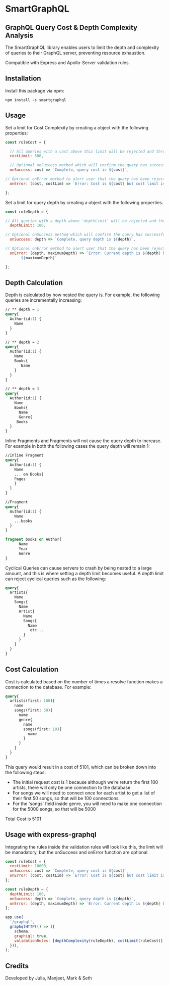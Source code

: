 
# SmartGraphQL

## GraphQL Query Cost & Depth Complexity Analysis

The SmartGraphQL library enables users to limit the depth and complexity of queries to their GraphQL server, preventing resource exhaustion.

Compatible with Express and Apollo-Server validation rules.

## Installation

Install this package via npm:

```
npm install -s smartgraphql 
```

## Usage

Set a limit for Cost Complexity by creating a object with the following properties: 

```javascript
const ruleCost = {

  // All queries with a cost above this limit will be rejected and throw an error
  costLimit: 500,

  // Optional onSuccess method which will confirm the query has successfully passed the cost limit check with a customizable 	  message
  onSuccess: cost => `Complete, query cost is ${cost}`,

// Optional onError method to alert user that the query has been rejected with a customizable message
  onError: (cost, costLim) => `Error: Cost is ${cost} but cost limit is set to ${costLim}`,

};
```

Set a limit for query depth by creating a object with the following properties.

```javascript
const ruleDepth = {

// All queries with a depth above 'depthLimit' will be rejected and throw a GraphQLError before resolving.
  depthLimit: 100,

// Optional onSuccess method which will confirm the query has successfully passed the cost limit check with a customizable      message.
  onSuccess: depth => `Complete, query depth is ${depth}`,

// Optional onError method to alert user that the query has been rejected with a customizable GraphQLError
  onError: (depth, maximumDepth) => `Error: Current depth is ${depth} but max depth is 
	   ${maximumDepth}`

};
```

## Depth Calculation

Depth is calculated by how nested the query is. For example, the following queries are incrementally increasing:

```graphql
// ** depth = 1
query{
  Author(id:1) {
    Name
  }
}

// ** depth = 2
query{
  Author(id:1) {
    Name
    Books{
       Name
    }
  }
}

// ** depth = 3
query{
  Author(id:1) {
    Name
    Books{
      Name
      Genre{
	 Books 
  }
}
```
Inline Fragments and Fragments will not cause the query depth to increase. For example in both the following cases the query depth will remain 1: 

```graphql
//Inline Fragment
query{
  Author(id:1) {
    Name
    ... on Books{
	Pages
    }
  }
}

//Fragment
query{
  Author(id:1) {
    Name
    ...books
  }
}

fragment books on Author{
      Name
      Year
      Genre
}
```

Cyclical Queries can cause servers to crash by being nested to a large amount, and this is where setting a depth limit becomes useful. A depth limit can reject cyclical queries such as the following: 

```graphql
query{
  Artists{
    Name
    Songs{
      Name
      Artist{
        Name
        Songs{
          Name
           etc...
        }
      }
    }
  }
}
```

## Cost Calculation

Cost is calculated based on the number of times a resolve function makes a connection to the database. For example:

```graphql
query{
  artists(first: 100){
    name
    songs(first: 50){
      name
      genre{
        name
        songs(first: 10){
          name
        }
      }
    }
  }
}
```

This query would result in a cost of 5101, which can be broken down into the following steps:

- The initial request cost is 1 because although we’re return the first 100 artists, there will only be one connection to the database. 
- For songs we will need to connect once for each artist to get a list of their first 50 songs, so that will be 100 connections.
- For the 'songs' field inside genre, you will need to make one connection for the 5000 songs, so that will be 5000

Total Cost is 5101

## Usage with express-graphql

Integrating the rules inside the validation rules will look like this, the limit will be manadatory, but the onSuccess and onError function are optional 

```javascript
const ruleCost = {
  costLimit: 10000,
  onSuccess: cost => `Complete, query cost is ${cost}`,
  onError: (cost, costLim) => `Error: Cost is ${cost} but cost limit is set to ${costLim}`,
};

const ruleDepth = {
  depthLimit: 100,
  onSuccess: depth => `Complete, query depth is ${depth}`,
  onError: (depth, maximumDepth) => `Error: Current depth is ${depth} but max depth is ${maximumDepth}`,
};

app.use(
  '/graphql',
  graphqlHTTP(() => ({
    schema,
    graphiql: true,
    validationRules: [depthComplexity(ruleDepth), costLimit(ruleCost)],
  })),
);
```

## Credits

Developed by Julia, Manjeet, Mark & Seth
